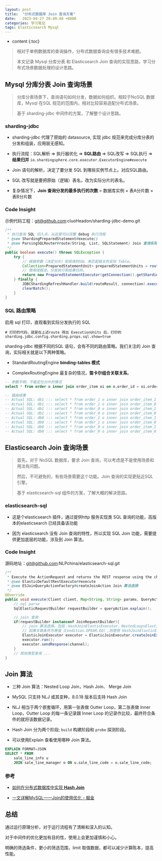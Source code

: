 ```yaml
---
layout: post
title:  "分布式数据库 Join 查询方案"
date:   2023-04-27 20:49:40 +0800
categories: 学习笔记
tags: Elasticsearch Mysql 
---
```

* content
{:toc}

> 相对于单例数据库的查询操作，分布式数据查询会有很多技术难题。
> 
> 本文记录 Mysql 分库分表 和 Elasticsearch Join 查询的实现思路，学习分布式场景数据处理的设计思路。

## Mysql 分库分表 Join 查询场景

> 分库分表场景下，查询语句如何分发，数据如何组织。相较于NoSQL 数据库，Mysql 在SQL 规范的范围内，相对比较容易适配分布式场景。
> 
> 基于 sharding-jdbc 中间件的方案，了解整个设计思路。

### sharding-jdbc

- sharding-jdbc 代理了原始的 datasource, 实现 jdbc 规范来完成分库分表的分发和组装，应用层无感知。

- 执行流程：SQL解析 => 执行器优化 => **SQL路由** => SQL改写 => SQL执行 => **结果归并** `io.shardingsphere.core.executor.ExecutorEngine#execute`

- Join 语句的解析，决定了要分发 SQL 到哪些实例节点上。对应SQL路由。

- SQL 改写就是要把原始（逻辑）表名，改为实际分片的表名。

- 复杂情况下，**Join 查询分发的最多执行的次数** = 数据库实例 × 表A分片数 × 表B分片数

### Code Insight

示例代码工程：git@github.com:cluoHeadon/sharding-jdbc-demo.git

```java
/**
 * 执行查询 SQL 切入点，从这里可以完整 debug 执行流程
 * @see ShardingPreparedStatement#execute()
 * @see ParsingSQLRouter#route(String, List, SQLStatement) Join 查询实际涉及哪些表，就是在路由规则里匹配得出来的。
 */
public boolean execute() throws SQLException {
    try {
        // 根据参数（决定分片）和具体的SQL 来匹配相关的实际 Table。
        Collection<PreparedStatementUnit> preparedStatementUnits = route();
        // 使用线程池，分发执行和结果归并。
        return new PreparedStatementExecutor(getConnection().getShardingContext().getExecutorEngine(), routeResult.getSqlStatement().getType(), preparedStatementUnits).execute();
    } finally {
        JDBCShardingRefreshHandler.build(routeResult, connection).execute();
        clearBatch();
    }
}
```

### SQL 路由策略

启用 sql 打印，直观看到实际分发执行的 SQL

```properties
# 打印的代码，就是在上述route 得出 ExecutionUnits 后，打印的
sharding.jdbc.config.sharding.props.sql.show=true
```

sharding-jdbc 根据不同的SQL 语句，会有不同的路由策略。我们关注的 Join 查询，实际相关就是以下两种策略。

- StandardRoutingEngine **binding-tables 模式**

- ComplexRoutingEngine 最复杂的情况，**笛卡尔组合关联关系**。

```sql
-- 参数不明，不能定位分片的情况
select * from order o inner join order_item oi on o.order_id = oi.order_id 

-- 路由结果
-- Actual SQL: db1 ::: select * from order_1 o inner join order_item_1 oi on o.order_id = oi.order_id 
-- Actual SQL: db1 ::: select * from order_1 o inner join order_item_0 oi on o.order_id = oi.order_id 
-- Actual SQL: db1 ::: select * from order_0 o inner join order_item_1 oi on o.order_id = oi.order_id 
-- Actual SQL: db1 ::: select * from order_0 o inner join order_item_0 oi on o.order_id = oi.order_id 
-- Actual SQL: db0 ::: select * from order_1 o inner join order_item_1 oi on o.order_id = oi.order_id 
-- Actual SQL: db0 ::: select * from order_1 o inner join order_item_0 oi on o.order_id = oi.order_id 
-- Actual SQL: db0 ::: select * from order_0 o inner join order_item_1 oi on o.order_id = oi.order_id 
-- Actual SQL: db0 ::: select * from order_0 o inner join order_item_0 oi on o.order_id = oi.order_id
```

## Elasticsearch Join 查询场景

> 首先，对于 NoSQL 数据库，要求 Join 查询，可以考虑是不是使用场景和用法有问题。
> 
> 然后，不可避免的，有些场景需要这个功能。Join 查询的实现更贴近SQL 引擎。
> 
> 基于 elasticsearch-sql 组件的方案，了解大概的解决思路。

### elasticsearch-sql

- 这是个elasticsearch 插件，通过提供http 服务实现类 SQL 查询的功能，高版本的elasticsearch 已经具备该功能

- 因为 elasticsearch 没有 Join 查询的特性，所以实现 SQL Join 功能，需要提供更加底层的功能，涉及到 Join 算法。

### Code Insight

源码地址：git@github.com:NLPchina/elasticsearch-sql.git

```java
/**
 * Execute the ActionRequest and returns the REST response using the channel.
 * @see ElasticDefaultRestExecutor#execute
 * @see ESJoinQueryActionFactory#createJoinAction Join 算法选择
 */
@Override
public void execute(Client client, Map<String, String> params, QueryAction queryAction, RestChannel channel) throws Exception{
    // sql parse
    SqlElasticRequestBuilder requestBuilder = queryAction.explain();

    // join 查询
    if(requestBuilder instanceof JoinRequestBuilder){
        // join 算法选择。包括：HashJoinElasticExecutor、NestedLoopsElasticExecutor
        // 如果关联条件为等值（Condition.OPEAR.EQ）,则使用 HashJoinElasticExecutor
        ElasticJoinExecutor executor = ElasticJoinExecutor.createJoinExecutor(client,requestBuilder);
        executor.run();
        executor.sendResponse(channel);
    }
    // 其他类型查询 ...
}
```

## Join 算法

- 三种 Join 算法：Nested Loop Join，Hash Join、 Merge Join

- MySQL 只支持 NLJ 或其变种，8.0.18 版本后支持 Hash Join

- NLJ 相当于两个嵌套循环，用第一张表做 Outter Loop，第二张表做 Inner Loop，Outter Loop 的每一条记录跟 Inner Loop 的记录作比较，最终符合条件的就将该数据记录。

- Hash Join 分为两个阶段; `build` 构建阶段和 `probe` 探测阶段。

- 可以使用Explain 查看使用哪种 Join 算法。

```sql
EXPLAIN FORMAT=JSON  
SELECT * FROM
	sale_line_info u
	JOIN sale_line_manager o ON u.sale_line_code = o.sale_line_code;
```

### 参考

- [如何在分布式数据库中实现 **Hash Join**](https://zhuanlan.zhihu.com/p/35040231)

- [一文详解MySQL——Join的使用优化 - 掘金](https://juejin.cn/post/7224046762200154172)



## 总结

通过运行原理分析，对于运行流程有了清晰和深入的认知。

对于中间件的优化更加有目的性，使用上会更加谨慎和小心。

明确的筛选条件，更小的筛选范围，limit 取值数据，都可以减少计算陈本，提高性能。
